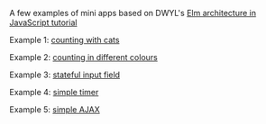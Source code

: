 A few examples of mini apps based on DWYL's [Elm architecture in JavaScript tutorial](https://github.com/dwyl/learn-elm-architecture-in-javascript)

Example 1: [counting with cats](https://emilyb7.github.io/elm-architecture/v1/)

Example 2: [counting in different colours](https://emilyb7.github.io/elm-architecture/v2/)

Example 3: [stateful input field](https://emilyb7.github.io/elm-architecture/input/)

Example 4: [simple timer](https://emilyb7.github.io/elm-architecture/timer/)

Example 5: [simple AJAX](https://emilyb7.github.io/elm-architecture/ajax/)
